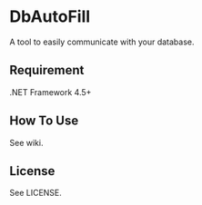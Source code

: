 # DbAutoFill 

A tool to easily communicate with your database.

## Requirement
.NET Framework 4.5+ 

## How To Use 
See wiki.

## License 
See LICENSE. 
